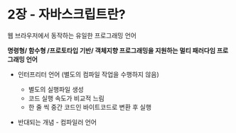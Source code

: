 # 2장 - 자바스크립트란?

웹 브라우저에서 동작하는 유일한 프로그래밍 언어

**명령형/ 함수형 /프로토타입 기반/ 객체지향 프로그래밍을 지원하는 멀티 패러다임 프로그래밍 언어**

- 인터프리터 언어 (별도의 컴파일 작업을 수행하지 않음)

  - 별도의 실행파일 생성
  - 코드 실행 속도가 비교적 느림
  - 한 줄 씩 중간 코드인 바이트코드로 변환 후 실행

- 반대되는 개념 - 컴파일러 언어
